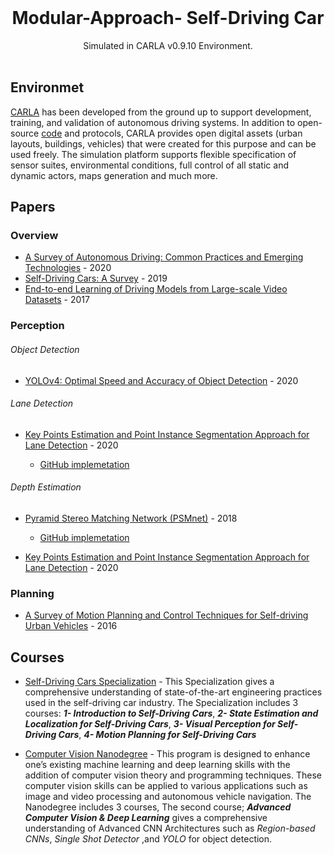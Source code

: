 <br/>
<p align="center">
  <h1 align="center">Modular-Approach- Self-Driving Car</h1>

  <p align="center">
    Simulated in CARLA v0.9.10 Environment.
    <br/>
    <br/>
  </p>
</p>


## Environmet

[CARLA](http://carla.org/) has been developed from the ground up to support development, training, and validation of autonomous driving systems. In addition to open-source [code](https://github.com/carla-simulator/carla) and protocols, CARLA provides open digital assets (urban layouts, buildings, vehicles) that were created for this purpose and can be used freely. The simulation platform supports flexible specification of sensor suites, environmental conditions, full control of all static and dynamic actors, maps generation and much more.


## Papers


### Overview
* [A Survey of Autonomous Driving: Common Practices and Emerging Technologies](https://arxiv.org/pdf/1906.05113.pdf) - 2020
* [Self-Driving Cars: A Survey](https://arxiv.org/pdf/1901.04407.pdf) - 2019
* [End-to-end Learning of Driving Models from Large-scale Video Datasets](https://arxiv.org/abs/1612.01079) - 2017

### Perception

###### Object Detection

* [YOLOv4: Optimal Speed and Accuracy of Object Detection](https://arxiv.org/abs/2004.10934) - 2020



###### Lane Detection

* [Key Points Estimation and Point Instance Segmentation Approach for Lane Detection](https://arxiv.org/abs/2002.06604) - 2020 

  * [GitHub implemetation](https://github.com/koyeongmin/PINet)


###### Depth Estimation

* [Pyramid Stereo Matching Network (PSMnet)](https://arxiv.org/abs/1803.08669) - 2018

  * [GitHub implemetation](https://github.com/JiaRenChang/PSMNet)

* [Key Points Estimation and Point Instance Segmentation Approach for Lane Detection](https://arxiv.org/abs/2002.06604) - 2020 


### Planning

* [A Survey of Motion Planning and Control Techniques for Self-driving Urban Vehicles](https://arxiv.org/abs/1604.07446) - 2016


## Courses
* [Self-Driving Cars Specialization](https://www.coursera.org/specializations/self-driving-cars) - This Specialization gives a comprehensive understanding of state-of-the-art engineering practices used in the self-driving car industry. The Specialization includes 3 courses: ***1- Introduction to Self-Driving Cars***, ***2- State Estimation and Localization for Self-Driving Cars***, ***3- Visual Perception for Self-Driving Cars***, ***4- Motion Planning for Self-Driving Cars***

* [Computer Vision Nanodegree](https://www.udacity.com/course/computer-vision-nanodegree--nd891) - This program is designed to enhance one’s existing machine learning and deep learning skills with the addition of computer vision theory and programming techniques. These computer vision skills can be applied to various applications such as image and video processing and autonomous vehicle navigation. The Nanodegree includes 3 courses, The second course; ***Advanced Computer Vision & Deep Learning*** gives a comprehensive understanding of Advanced CNN Architectures such as *Region-based CNNs*, *Single Shot Detector* ,and *YOLO* for  object detection.
